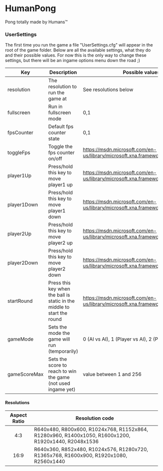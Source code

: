# HumanPong
Pong totally made by Humans™


### UserSettings

The first time you run the game a file "UserSettings.cfg" will appear in the root of the game folder. Below are all the available settings, what they do and their possible values. For now this is the only way to change these settings, but there will be an ingame options menu down the road ;)

| Key           | Description   | Possible values | Default |
|---------------|---------------|-----------------|---------|
| resolution    | The resolution to run the game at | See resolutions below | R1920x1080 |
| fullscreen    | Run in fullscreen mode | 0,1 | 0 |
| fpsCounter    | Default fps counter state | 0,1 | 0 |
| toggleFps     | Toggle the fps counter on/off | https://msdn.microsoft.com/en-us/library/microsoft.xna.framework.input.keys.aspx | F1 |
| player1Up     | Press/hold this key to move player1 up | https://msdn.microsoft.com/en-us/library/microsoft.xna.framework.input.keys.aspx | Z |
| player1Down   | Press/hold this key to move player1 down | https://msdn.microsoft.com/en-us/library/microsoft.xna.framework.input.keys.aspx | S |
| player2Up     | Press/hold this key to move player2 up | https://msdn.microsoft.com/en-us/library/microsoft.xna.framework.input.keys.aspx | Up |
| player2Down   | Press/hold this key to move player2 down | https://msdn.microsoft.com/en-us/library/microsoft.xna.framework.input.keys.aspx | Down |
| startRound    | Press this key when the ball is static in the middle to start the round | https://msdn.microsoft.com/en-us/library/microsoft.xna.framework.input.keys.aspx | Space |
| gameMode      | Sets the mode the game will run (temporarily) | 0 (AI vs AI), 1 (Player vs AI), 2 (Player vs Player) |
| gameScoreMax  | Sets the score to reach to win the game (not used ingame yet) | value between 1 and 256 |


#### Resolutions

| Aspect Ratio   | Resolution code |
|:--------------:|-----------------|
| 4:3            | R640x480, R800x600, R1024x768, R1152x864, R1280x960, R1400x1050, R1600x1200, R1920x1440, R2048x1536 |
| 16:9           | R640x360, R852x480, R1024x576, R1280x720, R1365x768, R1600x900, R1920x1080, R2560x1440 |
